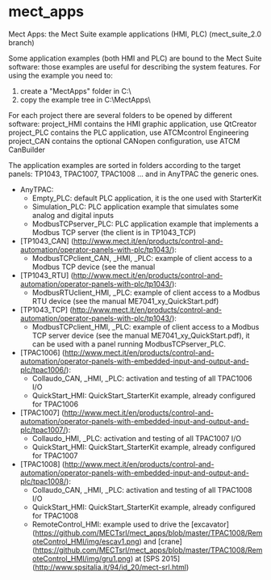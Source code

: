 # mect\_apps
Mect Apps: the Mect Suite example applications (HMI, PLC) (mect\_suite\_2.0 branch)

Some application examples (both HMI and PLC) are bound to the Mect Suite software: those examples are useful for describing the system features.
For using the example you need to:

1. create a "MectApps" folder in C:\
2. copy the example tree in C:\MectApps\

For each project there are several folders to be opened by different software:
project\_HMI contains the HMI graphic application, use QtCreator 
project\_PLC contains the PLC application, use ATCMcontrol Engineering
project\_CAN contains the optional CANopen configuration, use ATCM CanBuilder

The application examples are sorted in folders according to the target panels: TP1043, TPAC1007, TPAC1008 … and in AnyTPAC the generic ones.
- AnyTPAC:
  - Empty\_PLC: default PLC application, it is the one used with StarterKit
  - Simulation\_PLC: PLC application example that simulates some analog and digital inputs
  - ModbusTCPserver\_PLC:  PLC application example that implements a Modbus TCP server (the client is in TP1043_TCP)
- [TP1043\_CAN] (http://www.mect.it/en/products/control-and-automation/operator-panels-with-plc/tp1043/):
  - ModbusTCPclient\_CAN, \_HMI, \_PLC: example of client access to a Modbus TCP device (see the manual 
- [TP1043\_RTU] (http://www.mect.it/en/products/control-and-automation/operator-panels-with-plc/tp1043/):
  - ModbusRTUclient\_HMI, \_PLC: example of client access to a Modbus RTU device (see the manual ME7041\_xy\_QuickStart.pdf)
- [TP1043\_TCP] (http://www.mect.it/en/products/control-and-automation/operator-panels-with-plc/tp1043/):
  - ModbusTCPclient\_HMI, \_PLC: example of client access to a Modbus TCP server device (see the manual ME7041\_xy\_QuickStart.pdf), it can be used with a panel running ModbusTCPserver\_PLC.
- [TPAC1006] (http://www.mect.it/en/products/control-and-automation/operator-panels-with-embedded-input-and-output-and-plc/tpac1006/):
  - Collaudo\_CAN, \_HMI, \_PLC: activation and testing of all TPAC1006 I/O
  - QuickStart\_HMI: QuickStart\_StarterKit example, already configured for TPAC1006 
- [TPAC1007] (http://www.mect.it/en/products/control-and-automation/operator-panels-with-embedded-input-and-output-and-plc/tpac1007/):
  - Collaudo\_HMI, \_PLC:  activation and testing of all TPAC1007 I/O
  - QuickStart\_HMI: QuickStart\_StarterKit example, already configured for TPAC1007
- [TPAC1008] (http://www.mect.it/en/products/control-and-automation/operator-panels-with-embedded-input-and-output-and-plc/tpac1008/):
  - Collaudo\_CAN, \_HMI, \_PLC:  activation and testing of all TPAC1008 I/O
  - QuickStart\_HMI: QuickStart\_StarterKit example, already configured for TPAC1008
  - RemoteControl\_HMI: example used to drive the [excavator] (https://github.com/MECTsrl/mect_apps/blob/master/TPAC1008/RemoteControl_HMI/img/escav1.png) and [crane] (https://github.com/MECTsrl/mect_apps/blob/master/TPAC1008/RemoteControl_HMI/img/gru1.png) at [SPS 2015] (http://www.spsitalia.it/94/id_20/mect-srl.html)
